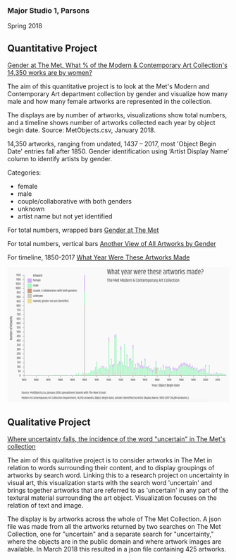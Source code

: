 
### Major Studio 1, Parsons
Spring 2018


## Quantitative Project

   [Gender at The Met, What % of the Modern & Contemporary Art Collection's 14,350 works are by women?](https://churc.github.io/MajorStudio1/MetProjects/gender) 
   
The aim of this quantitative project is to look at the Met's Modern and Contemporary Art department collection by gender and visualize how many male and how many female artworks are represented in the collection. 

The displays are by number of artworks, visualizations show total numbers, and a timeline shows number of artworks collected each year by object begin date.
Source: MetObjects.csv, January 2018.

14,350 artworks, ranging from undated, 1437 – 2017, most 'Object Begin Date' entries fall after 1850.
Gender identification using ‘Artist Display Name’ column to identify artists by gender.

Categories:
- female
- male
- couple/collaborative with both genders
- unknown
- artist name but not yet identified



For total numbers, wrapped bars [Gender at The Met](https://churc.github.io/MajorStudio1/MetProjects/gender)

For total numbers, vertical bars [Another View of All Artworks by Gender](https://churc.github.io/MajorStudio1/MetProjects/gender/#defaultCanvas1)

For timeline, 1850-2017 [What Year Were These Artworks Made](https://churc.github.io/MajorStudio1/MetProjects/gender/#defaultCanvas2)


![by Year](MetProjects/gender/assets/image_timeline.png)




## Qualitative Project

   [Where uncertainty falls, the incidence of the word "uncertain" in The Met's collection](https://churc.github.io/MajorStudio1/MetProjectsQual/uncertainty)


The aim of this qualitative project is to consider artworks in The Met in relation to words surrounding their content, and to display groupings of artworks by search word. Linking this to a research project on uncertainty in visual art, this visualization starts with the search word 'uncertain' and brings together artworks that are referred to as 'uncertain' in any part of the textural material surrounding the art object. Visualization focuses on the relation of text and image. 

The display is by artworks across the whole of The Met Collection. A json file was made from all the artworks returned by two searches on The Met Collection, one for "uncertain" and a separate search for "uncertainty," where the objects are in the public domain and where artwork images are available. In March 2018 this resulted in a json file containing 425 artworks.






